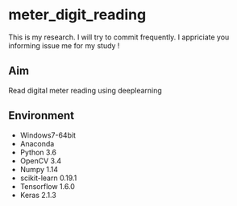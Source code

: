 # meter_digit_reading
This is my research. I will try to commit frequently. I appriciate you informing issue me for my study !
## Aim
Read digital meter reading using deeplearning<br>
## Environment
- Windows7-64bit
- Anaconda
- Python 3.6
- OpenCV 3.4
- Numpy 1.14
- scikit-learn 0.19.1
- Tensorflow 1.6.0
- Keras 2.1.3

